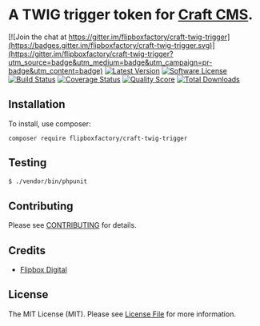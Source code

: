 # A TWIG trigger token for [Craft CMS](https://craftcms.com/).
[![Join the chat at https://gitter.im/flipboxfactory/craft-twig-trigger](https://badges.gitter.im/flipboxfactory/craft-twig-trigger.svg)](https://gitter.im/flipboxfactory/craft-twig-trigger?utm_source=badge&utm_medium=badge&utm_campaign=pr-badge&utm_content=badge)
[![Latest Version](https://img.shields.io/github/release/flipboxfactory/craft-twig-trigger.svg?style=flat-square)](https://github.com/flipboxfactory/craft-twig-trigger/releases)
[![Software License](https://img.shields.io/badge/license-MIT-brightgreen.svg?style=flat-square)](LICENSE.md)
[![Build Status](https://img.shields.io/travis/flipboxfactory/craft-twig-trigger/master.svg?style=flat-square)](https://travis-ci.org/flipboxfactory/craft-twig-trigger)
[![Coverage Status](https://img.shields.io/scrutinizer/coverage/g/flipboxfactory/craft-twig-trigger.svg?style=flat-square)](https://scrutinizer-ci.com/g/flipboxfactory/craft-twig-trigger/code-structure)
[![Quality Score](https://img.shields.io/scrutinizer/g/flipboxfactory/craft-twig-trigger.svg?style=flat-square)](https://scrutinizer-ci.com/g/flipboxfactory/craft-twig-trigger)
[![Total Downloads](https://img.shields.io/packagist/dt/flipboxfactory/craft-twig-trigger.svg?style=flat-square)](https://packagist.org/packages/flipboxfactory/craft-twig-trigger)

## Installation

To install, use composer:

```
composer require flipboxfactory/craft-twig-trigger
```

## Testing

``` bash
$ ./vendor/bin/phpunit
```

## Contributing

Please see [CONTRIBUTING](https://github.com/flipboxfactory/craft-twig-trigger/blob/master/CONTRIBUTING.md) for details.


## Credits

- [Flipbox Digital](https://github.com/flipbox)

## License

The MIT License (MIT). Please see [License File](https://github.com/flipboxfactory/craft-twig-trigger/blob/master/LICENSE) for more information.
